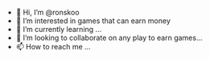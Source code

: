 - 👋 Hi, I’m @ronskoo
- 👀 I’m interested in games that can earn money
- 🌱 I’m currently learning ...
- 💞️ I’m looking to collaborate on any play to earn games...
- 📫 How to reach me ...

<!---
ronskoo/ronskoo is a ✨ special ✨ repository because its `README.md` (this file) appears on your GitHub profile.
You can click the Preview link to take a look at your changes.
--->
